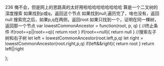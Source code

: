 236
俺不会，但是网上的思路真的太好用啦哈哈哈哈哈哈哈哈
算是一个二叉树的深度搜索
如果找到p或q，返回这个节点
如果找到null,遍历完了，啥也没有，返回null
搜索完之后，如果p,q在两侧，返回root
如果只找到一个，证明在同一棵树，返回那一个节点
var lowestCommonAncestor = function(root, p, q) {
    //终止条件
    if(root==p||root==q){
        return root
    }
    if(root==null){
        return null
    }
    //搜索左子树和右子树
    let left = lowestCommonAncestor(root.left,p,q)
    let right = lowestCommonAncestor(root.right,p,q)
    if(left&&right){
        return root
    }
    return left||right

};